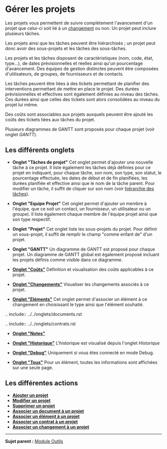 Gérer les projets
=================

Les projets vous permettent de suivre complètement l'avancement d'un projet que celui-ci soit lié à un [changement](04_Module_Assistance/09_Changements.md "La gestion des changements") ou non. 
Un projet peut inclure plusieurs tâches.

Les projets ainsi que les tâches peuvent être hiérarchisés ; un projet peut donc avoir des sous-projets et les tâches des sous-tâches.

Les projets et les tâches disposent de caractéristiques (nom, code, état, type...), de dates prévisionnelles et réelles ainsi qu'un pourcentage d'avancement. Des équipes de gestion distinctes peuvent être composées d'utilisateurs, de groupes, de fournisseurs et de contacts.

Les tâches peuvent être liées à des tickets permettant de planifier des interventions permettant de mettre en place le projet. Des durées prévisionnelles et effectives sont également définies au niveau des tâches. Ces durées ainsi que celles des tickets sont alors consolidées au niveau du projet lui même.

Des coûts sont associables aux projets auxquels peuvent être ajouté les coûts des tickets liées aux tâches du projet.

Plusieurs diagrammes de GANTT sont proposés pour chaque projet (voir onglet *GANTT*). 

Les différents onglets
----------------------

-   **Onglet "Tâches de projet"**
    Cet onglet permet d'ajouter une nouvelle tâche à ce projet.
    Il liste également les tâches déjà définies pour ce projet en indiquant, pour chaque tâche, son nom, son type, son statut, le pourcentage effectuée, les dates de début et de fin planifiées, les durées planifiée et effective ainsi que le nom de la tâche parent.
    Pour modifier un tâche, il suffit de cliquer sur son nom (voir [hiérarchie des tâches](06_Module_Outils/02_Projets/02_Onglet_Tâches_de_projet.md)).


-   **Onglet "Equipe Projet"**
    Cet onglet permet d'ajouter un membre à l'équipe, que ce soit un contact, un fournisseur, un utilisateur ou un groupe).
    Il liste également chaque membre de l'équipe projet ainsi que son type respectif.


-   **Onglet "Projet"**
    Cet onglet liste les sous-projets du projet.
    Pour définir un sous-projet, il suffit de remplir le champ "comme enfant de" d'un projet.


-   **Onglet "GANTT"**
    Un diagramme de GANTT est proposé pour chaque projet. 
    Un diagramme de GANTT global est également proposé incluant les projets définis comme visible dans ce diagramme.


-   **[Onglet "Coûts"](Les_différents_onglets/Onglet_Coûts.md)**
    Définition et visualisation des coûts applicables à ce projet.


-   **[Onglet "Changements"](Les_différents_onglets/Onglet_Changements.md)**
    Visualiser les changements associés à ce projet.


-   **[Onglet "Eléments"](Les_différents_onglets/Onglet_Eléments.md)**
    Cet onglet permet d'associer un élément à ce changement en choisissant le type ainsi que l'élément souhaité.

.. include:: ../../onglets/documents.rst

.. include:: ../../onglets/contrats.rst

-   **[Onglet "Notes"](Les_différents_onglets/Onglet_Notes.md)**


-   **[Onglet "Historique"](Les_différents_onglets/Onglet_Historique.md)**
     L'historique est visualisé depuis l'onglet *Historique*


-   **[Onglet "Debug"](Les_différents_onglets/Onglet_Debug.md)**
    Uniquement si vous êtes connecté en mode Debug.


-   **[Onglet "Tous"](Les_différents_onglets/Onglet_Tous.md)**
     Pour un élément, toutes les informations sont affichées sur une seule page.


Les différentes actions
-----------------------
-   **[Ajouter un projet](Les_différentes_actions/Créer_un_nouvel_objet.md)**
-   **[Modifier un projet](Les_différentes_actions/Modifier_un_objet.md)**
-   **[Supprimer un projet](Les_différentes_actions/Supprimer_un_objet.md)**
-   **[Associer un document à un projet](Les_différentes_actions/Lier_un_document_à_un_objet.md)**
-   **[Associer un élément à un projet](Les_différentes_actions/Onglet_Eléments.md)**
-   **[Associer un contrat à un projet](Les_différentes_actions/Onglet_Contrats.md)**
-   **[Associer un changement à un projet](Les_différentes_actions/Onglet_Problèmes.md)**


-----------
**Sujet parent :** [Module Outils](06_Module_Outils/01_Module_Outils.md "Le module Outils permet aux utilisateurs de gérer les notes, la base de connaissance, les réservations ainsi que de générer des rapports")
